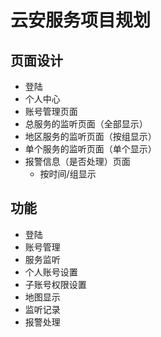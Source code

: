 # 云安服务项目规划

## 页面设计

- 登陆
- 个人中心
- 账号管理页面
- 总服务的监听页面（全部显示）
- 地区服务的监听页面（按组显示）
- 单个服务的监听页面（单个显示）
- 报警信息（是否处理）页面
  - 按时间/组显示 

## 功能

- 登陆
- 账号管理
- 服务监听
- 个人账号设置
- 子账号权限设置
- 地图显示
- 监听记录
- 报警处理